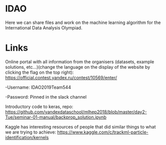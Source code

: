 # IDAO
Here we can share files and work on the machine learning algorithm for the International Data Analysis Olympiad.

# Links

Online portal with all information from the organisers (datasets, example solutions, etc...)(change the language on the display of the website by clicking the flag on the top right): https://official.contest.yandex.ru/contest/10569/enter/

-Username: IDAO2019Team544

-Password: Pinned in the slack channel


Introductory code to keras, repo: https://github.com/yandexdataschool/mlhep2018/blob/master/day2-Tue/seminar-01-manual/backprop_solution.ipynb


Kaggle has interesting resources of people that did similar things to what we are trying to achieve: https://www.kaggle.com/c/trackml-particle-identification/kernels


